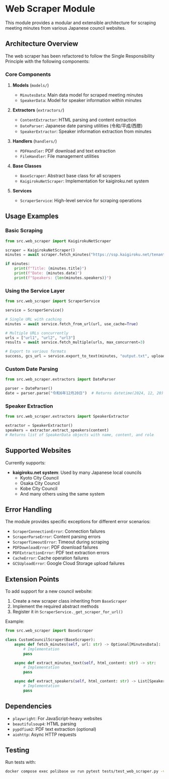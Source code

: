 # Web Scraper Module

This module provides a modular and extensible architecture for scraping meeting minutes from various Japanese council websites.

## Architecture Overview

The web scraper has been refactored to follow the Single Responsibility Principle with the following components:

### Core Components

1. **Models** (`models/`)
   - `MinutesData`: Main data model for scraped meeting minutes
   - `SpeakerData`: Model for speaker information within minutes

2. **Extractors** (`extractors/`)
   - `ContentExtractor`: HTML parsing and content extraction
   - `DateParser`: Japanese date parsing utilities (令和/平成/西暦)
   - `SpeakerExtractor`: Speaker information extraction from minutes

3. **Handlers** (`handlers/`)
   - `PDFHandler`: PDF download and text extraction
   - `FileHandler`: File management utilities

4. **Base Classes**
   - `BaseScraper`: Abstract base class for all scrapers
   - `KaigirokuNetScraper`: Implementation for kaigiroku.net system

5. **Services**
   - `ScraperService`: High-level service for scraping operations

## Usage Examples

### Basic Scraping

```python
from src.web_scraper import KaigirokuNetScraper

scraper = KaigirokuNetScraper()
minutes = await scraper.fetch_minutes("https://ssp.kaigiroku.net/tenant/kyoto/MinuteView.html?council_id=6030&schedule_id=1")

if minutes:
    print(f"Title: {minutes.title}")
    print(f"Date: {minutes.date}")
    print(f"Speakers: {len(minutes.speakers)}")
```

### Using the Service Layer

```python
from src.web_scraper import ScraperService

service = ScraperService()

# Single URL with caching
minutes = await service.fetch_from_url(url, use_cache=True)

# Multiple URLs concurrently
urls = ["url1", "url2", "url3"]
results = await service.fetch_multiple(urls, max_concurrent=3)

# Export to various formats
success, gcs_url = service.export_to_text(minutes, "output.txt", upload_to_gcs=True)
```

### Custom Date Parsing

```python
from src.web_scraper.extractors import DateParser

parser = DateParser()
date = parser.parse("令和6年12月20日")  # Returns datetime(2024, 12, 20)
```

### Speaker Extraction

```python
from src.web_scraper.extractors import SpeakerExtractor

extractor = SpeakerExtractor()
speakers = extractor.extract_speakers(content)
# Returns list of SpeakerData objects with name, content, and role
```

## Supported Websites

Currently supports:
- **kaigiroku.net system**: Used by many Japanese local councils
  - Kyoto City Council
  - Osaka City Council
  - Kobe City Council
  - And many others using the same system

## Error Handling

The module provides specific exceptions for different error scenarios:

- `ScraperConnectionError`: Connection failures
- `ScraperParseError`: Content parsing errors
- `ScraperTimeoutError`: Timeout during scraping
- `PDFDownloadError`: PDF download failures
- `PDFExtractionError`: PDF text extraction errors
- `CacheError`: Cache operation failures
- `GCSUploadError`: Google Cloud Storage upload failures

## Extension Points

To add support for a new council website:

1. Create a new scraper class inheriting from `BaseScraper`
2. Implement the required abstract methods
3. Register it in `ScraperService._get_scraper_for_url()`

Example:
```python
from src.web_scraper import BaseScraper

class CustomCouncilScraper(BaseScraper):
    async def fetch_minutes(self, url: str) -> Optional[MinutesData]:
        # Implementation
        pass

    async def extract_minutes_text(self, html_content: str) -> str:
        # Implementation
        pass

    async def extract_speakers(self, html_content: str) -> List[SpeakerData]:
        # Implementation
        pass
```

## Dependencies

- `playwright`: For JavaScript-heavy websites
- `beautifulsoup4`: HTML parsing
- `pypdfium2`: PDF text extraction (optional)
- `aiohttp`: Async HTTP requests

## Testing

Run tests with:
```bash
docker compose exec polibase uv run pytest tests/test_web_scraper.py -v
```
